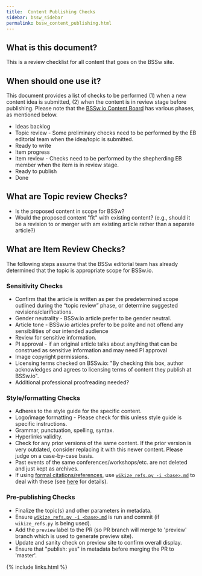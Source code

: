```yaml
---
title:  Content Publishing Checks
sidebar: bssw_sidebar
permalink: bssw_content_publishing.html
---
```



## What is this document?
This is a review checklist for all content that goes on the BSSw site.

## When should one use it?
This document provides a list of checks to be performed (1) when a new content idea is submitted, (2) when the content is in review stage before publishing. Please note that the [BSSw.io Content Board](https://github.com/betterscientificsoftware/bssw.io/projects/3) has various phases, as mentioned below. 
* Ideas backlog
* Topic review - Some preliminary checks need to be performed by the EB editorial team when the idea/topic is submitted.
* Ready to write
* Item progress
* Item review - Checks need to be performed by the shepherding EB member when the item is in review stage.
* Ready to publish
* Done

## What are Topic review Checks?
* Is the proposed content in scope for BSSw?
* Would the proposed content "fit" with existing content? (e.g.,  should it be a revision to or merger with am existing article rather than a separate article?)

## What are Item Review Checks?
The following steps assume that the BSSw editorial team has already determined that the topic is appropriate scope for BSSw.io.

### Sensitivity Checks
* Confirm that the article is written as per the predetermined scope outlined during the “topic review” phase, or determine suggested revisions/clarifications.
* Gender neutrality - BSSw.io article prefer to be gender neutral.
* Article tone - BSSw.io articles prefer to be polite and not offend any sensibilities of our intended audience 
* Review for sensitive information.
* PI approval  - if an original article talks about anything that can be construed as sensitive information and may need PI approval
* Image copyright permissions.
* Licensing terms checked on BSSw.io: "By checking this box, author acknowledges and agrees to licensing terms of content they publish at BSSw.io".
* Additional professional proofreading needed?

### Style/formatting Checks
* Adheres to the style guide for the specific content.
* Logo/image formatting - Please check for this unless style guide is specific instructions.
* Grammar, punctuation, spelling, syntax.
* Hyperlinks validity.
* Check for any prior versions of the same content. If the prior version is very outdated, consider replacing it with this newer content. Please judge on a case-by-case basis.
* Past events of the same conferences/workshops/etc. are not deleted and just kept as archives.
* If using [formal citations/references](bssw_styling_originalarticles.html#citationsreferences), use [`wikize_refs.py -i <base>.md`](https://github.com/betterscientificsoftware/bssw.io/blob/master/utils/README.md#wikize_refspy) to deal with these (see [here](https://github.com/betterscientificsoftware/bssw.io/blob/master/Articles/Blog/ReferencesInMarkdownHybridApproach.md) for details).

### Pre-publishing Checks
* Finalize the topic(s) and other parameters in metadata.
* Ensure [`wikize_refs.py -i <base>.md`](https://github.com/betterscientificsoftware/bssw.io/blob/master/utils/README.md#wikize_refspy) is run and commit (if `wikize_refs.py` is being used).
* Add the `preview` label to the PR (so PR branch will merge to 'preview' branch which is used to generate preview site).
* Update and sanity check on preview site to confirm overall display.
* Ensure that "publish: yes" in metadata before merging the PR to 'master'.

{% include links.html %}
